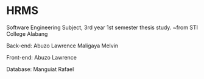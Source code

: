 # HRMS

Software Engineering Subject, 3rd year 1st semester thesis study.
~from STI College Alabang

Back-end:
  Abuzo Lawrence
  Maligaya Melvin

Front-end:
  Abuzo Lawrence
  
Database:
  Manguiat Rafael
